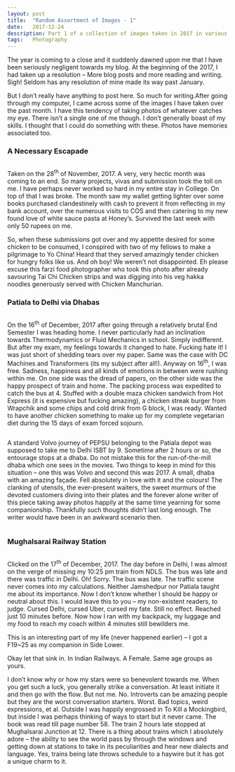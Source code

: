 ```yaml
---
layout: post
title:  "Random Assortment of Images - 1"
date:   2017-12-24
description: Part 1 of a collection of images taken in 2017 in various places and my memories with them.
tags:	Photography
---
```


<p class="intro"><span class="dropcap">T</span>he year is coming to a close and it suddenly dawned upon me that I have been seriously negligent towards my blog. At the beginning of the 2017, I had taken up a resolution – More blog posts and more reading and writing. Sigh!
Seldom has any resolution of mine made its way past January.</p>

But I don’t really have anything to post here. So much for writing.After going through my computer, I came across some of the images I have taken over the past month. I have this tendency of taking photos of whatever catches my eye. There isn’t a single one of me though. I don’t generally boast of my skills. I thought that I could do something with these. Photos have memories associated too.

### A Necessary Escapade

<img src="{{ '/assets/img/random-assortment-one-1.jpg' | prepend: site.baseurl }}" alt=""> 

Taken on the 28<sup>th</sup> of November, 2017. A very, very hectic month was coming to an end. So many projects, vivas and submission took the toll on me. I have perhaps never worked so hard in my entire stay in College. On top of that I was broke. The month saw my wallet getting lighter over some books purchased clandestinely with cash to prevent it from reflecting in my bank account, over the numerous visits to COS and then catering to my new found love of white sauce pasta at Honey’s. Survived the last week with only 50 rupees on me.

So, when these submissions got over and my appetite desired for some chicken to be consumed, I conspired with two of my fellows to make a pilgrimage to Yo China! Heard that they served amazingly tender chicken for hungry folks like us. And oh boy! We weren’t not disappointed. Eh please excuse this farzi food photographer who took this photo after already savouring Tai Chi Chicken strips and was digging into his veg hakka noodles generously served with Chicken Manchurian.

### Patiala to Delhi via Dhabas

<img src="{{ '/assets/img/random-assortment-one-2.jpg' | prepend: site.baseurl }}" alt=""> 

On the 16<sup>th</sup> of December, 2017 after going through a relatively brutal End Semester I was heading home. I never particularly had an inclination towards Thermodynamics or Fluid Mechanics in school. Simply indifferent. But after my exam, my feelings towards it changed to hate. Fucking hate it! I was just short of shedding tears over my paper. Same was the case with DC Machines and Transformers (its my subject after all!). Anyway on 16<sup>th</sup>, I was free. Sadness, happiness and all kinds of emotions in between were rushing within me. On one side was the dread of papers, on the other side was the happy prospect of train and home. The packing process was expedited to catch the bus at 4. Stuffed with a double maza chicken sandwich from Hot Express (it is expensive but fucking amazing), a chicken streak burger from Wrapchik and some chips and cold drink from G block, I was ready. Wanted to have another chicken something to make up for my complete vegetarian diet during the 15 days of exam forced sojourn.

<img src="{{ '/assets/img/random-assortment-one-3.jpg' | prepend: site.baseurl }}" alt=""> 

A standard Volvo journey of PEPSU belonging to the Patiala depot was supposed to take me to Delhi ISBT by 9. Sometime after 2 hours or so, the entourage stops at a dhaba. Do not mistake this for the run-of-the-mill dhaba which one sees in the movies. Two things to keep in mind for this situation – one this was Volvo and second this was 2017. A small, dhaba with an amazing façade. Fell absolutely in love with it and the colours! The clanking of utensils, the ever-present waiters, the sweet murmurs of the devoted customers diving into their plates and the forever alone writer of this piece taking away photos happily at the same time yearning for some companionship. Thankfully such thoughts didn’t last long enough. The writer would have been in an awkward scenario then.

<img src="{{ '/assets/img/random-assortment-one-4.jpg' | prepend: site.baseurl }}" alt=""> 

### Mughalsarai Railway Station

<img src="{{ '/assets/img/random-assortment-one-5.jpg' | prepend: site.baseurl }}" alt=""> 

Clicked on the 17<sup>th</sup> of December, 2017. The day before in Delhi, I was almost on the verge of missing my 10:25 pm train from NDLS. The bus was late and there was traffic in Delhi. Oh! Sorry. The bus was late. The traffic scene never comes into my calculations. Neither Jamshedpur nor Patiala taught me about its importance. Now I don’t know whether I should be happy or neutral about this. I would leave this to you – my non-existent readers, to judge. Cursed Delhi, cursed Uber, cursed my fate. Still no effect. Reached just 10 minutes before. Now how I ran with my backpack, my luggage and my food to reach my coach within 4 minutes still bewilders me.

This is an interesting part of my life (never happened earlier) – I got a F19~25 as my companion in Side Lower.

Okay let that sink in. In Indian Railways. A Female. Same age groups as yours.

I don’t know why or how my stars were so benevolent towards me. When you get such a luck, you generally strike a conversation. At least initiate it and then go with the flow. But not me. No. Introverts can be amazing people but they are the worst conversation starters. Worst. Bad topics, weird expressions, et al. Outside I was happily engrossed in To Kill a Mockingbird, but inside I was perhaps thinking of ways to start but it never came. The book was read till page number 58. The train 2 hours late stopped at Mughalsarai Junction at 12. There is a thing about trains which I absolutely adore – the ability to see the world pass by through the windows and getting down at stations to take in its peculiarities and hear new dialects and language. Yes, trains being late throws schedule to a haywire but it has got a unique charm to it.
